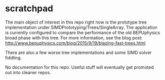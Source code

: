# scratchpad

The main object of interest in this repo right now is the prototype tree implementation under SIMDPrototyping/Trees/SingleArray. The application is currently configured to compare the performance of the old BEPUphysics broad phase with this tree. For more information, see the blog post: http://www.bepuphysics.com/blog/2015/9/19/blazing-fast-trees.html

There are also a few worse tree implementations and some SIMD solver fiddling.

No documentation for this repo. Useful stuff will eventually get promoted out into cleaner repos.
